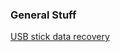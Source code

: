 ### General Stuff 

[USB stick data recovery](https://wanatry.github.io/general/USB_Stick_Data_Recovery.html)
